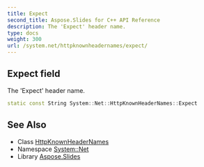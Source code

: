 ```yaml
---
title: Expect
second_title: Aspose.Slides for C++ API Reference
description: The 'Expect' header name.
type: docs
weight: 300
url: /system.net/httpknownheadernames/expect/
---
```

## Expect field


The 'Expect' header name.

```cpp
static const String System::Net::HttpKnownHeaderNames::Expect
```

## See Also

* Class [HttpKnownHeaderNames](../)
* Namespace [System::Net](../../)
* Library [Aspose.Slides](../../../)